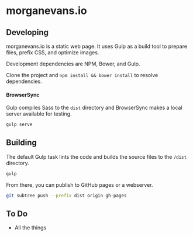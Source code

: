 # morganevans.io

## Developing

morganevans.io  is a static web page. It uses Gulp as a build tool to prepare files, prefix CSS, and optimize images.

Development dependencies are NPM, Bower, and Gulp.

Clone the project and `npm install && bower install` to resolve dependencies.

#### BrowserSync

Gulp compiles Sass to the `dist` directory and BrowserSync makes a local server available for testing.

```bash
gulp serve
```

## Building

The default Gulp task lints the code and builds the source files to the `/dist` directory.

```bash
gulp
```

From there, you can publish to GitHub pages or a webserver.

```bash
git subtree push --prefix dist origin gh-pages
```

## To Do 
* All the things